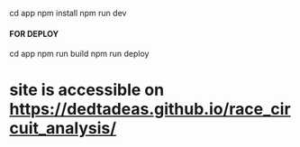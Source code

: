 cd app
npm install
npm run dev


#### FOR DEPLOY
cd app
npm run build
npm run deploy

# site is accessible on https://dedtadeas.github.io/race_circuit_analysis/


